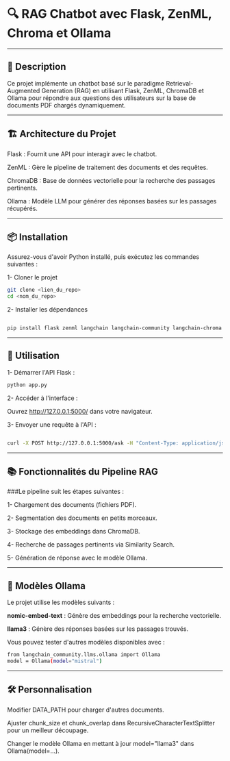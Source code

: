 # 🔍 RAG Chatbot avec Flask, ZenML, Chroma et Ollama
--- 

## 📌 Description

Ce projet implémente un chatbot basé sur le paradigme Retrieval-Augmented Generation (RAG) en utilisant Flask, ZenML, ChromaDB et Ollama pour répondre aux questions des utilisateurs sur la base de documents PDF chargés dynamiquement.

---

## 🏗️ Architecture du Projet

Flask : Fournit une API pour interagir avec le chatbot.

ZenML : Gère le pipeline de traitement des documents et des requêtes.

ChromaDB : Base de données vectorielle pour la recherche des passages pertinents.

Ollama : Modèle LLM pour générer des réponses basées sur les passages récupérés.

---
## 📦 Installation

Assurez-vous d'avoir Python installé, puis exécutez les commandes suivantes :

 1- Cloner le projet
 
```bash 
git clone <lien_du_repo>
cd <nom_du_repo>

```

 2- Installer les dépendances
 
```bash

pip install flask zenml langchain langchain-community langchain-chroma chromadb ollama opencv-python PyMuPDF

```
---

## 🚀 Utilisation

1- Démarrer l'API Flask :

```bash
python app.py
```

2- Accéder à l'interface :

Ouvrez http://127.0.0.1:5000/ dans votre navigateur.

3- Envoyer une requête à l'API :

```bash

curl -X POST http://127.0.0.1:5000/ask -H "Content-Type: application/json" -d '{"question": "Quelle est la capitale de la France ?"}'
```
---

## 📚 Fonctionnalités du Pipeline RAG

###Le pipeline suit les étapes suivantes :

1- Chargement des documents (fichiers PDF).

2- Segmentation des documents en petits morceaux.

3- Stockage des embeddings dans ChromaDB.

4- Recherche de passages pertinents via Similarity Search.

5- Génération de réponse avec le modèle Ollama.

---

## 🧠 Modèles Ollama

Le projet utilise les modèles suivants :

**nomic-embed-text** : Génère des embeddings pour la recherche vectorielle.

**llama3** : Génère des réponses basées sur les passages trouvés.

Vous pouvez tester d'autres modèles disponibles avec :

```bash
from langchain_community.llms.ollama import Ollama
model = Ollama(model="mistral")
```
---

## 🛠️ Personnalisation

Modifier DATA_PATH pour charger d'autres documents.

Ajuster chunk_size et chunk_overlap dans RecursiveCharacterTextSplitter pour un meilleur découpage.

Changer le modèle Ollama en mettant à jour model="llama3" dans Ollama(model=...).
